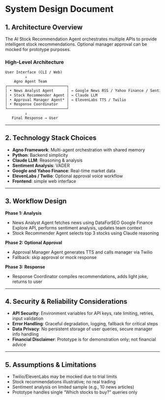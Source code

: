 # System Design Document

## **1. Architecture Overview**

The AI Stock Recommendation Agent orchestrates multiple APIs to provide intelligent stock recommendations. Optional manager approval can be mocked for prototype purposes.

### **High-Level Architecture**

```markdown
User Interface (CLI / Web)
         ↓
    Agno Agent Team
┌───────────────────────────┐
│ • News Analyst Agent      │ → Google News RSS / Yahoo Finance / Sentiment Analysis
│ • Stock Recommender Agent │ → Claude LLM
│ • Approval Manager Agent* │ → ElevenLabs TTS / Twilio
│ • Response Coordinator    │
└───────────────────────────┘
         ↓
   Final Response → User
```

---

## **2. Technology Stack Choices**

- **Agno Framework**: Multi-agent orchestration with shared memory
- **Python**: Backend simplicity
- **Claude LLM**: Reasoning & analysis
- **Sentiment Analysis**: VADER
- **Google and Yahoo Finance**: Real-time market data
- **ElevenLabs / Twilio**: Optional approval voice workflow
- **Frontend**: simple web interface

---

## **3. Workflow Design**

**Phase 1: Analysis**

- News Analyst Agent fetches news using DataForSEO Google Finance Explore API, performs sentiment analysis, updates team context
- Stock Recommender Agent selects top 3 stocks using Claude reasoning

**Phase 2: Optional Approval**

- Approval Manager Agent generates TTS and calls manager via Twilio
- Fallback: skip approval or mock response

**Phase 3: Response**

- Response Coordinator compiles recommendations, adds light joke, returns to user

---


## **4. Security & Reliability Considerations**

- **API Security**: Environment variables for API keys, rate limiting, retries, input validation
- **Error Handling**: Graceful degradation, logging, fallback for critical steps
- **Data Privacy**: No persistent storage of user queries, secure manager info handling
- **Financial Disclaimer**: Prototype is for demonstration only; not financial advice

---

## 5. Assumptions & Limitations

- Twilio/ElevenLabs may be mocked due to trial limits
- Stock recommendations illustrative; no real trading
- Sentiment analysis on limited sample (e.g., 10 news articles)
- Prototype handles single “Which stocks to buy?” queries only